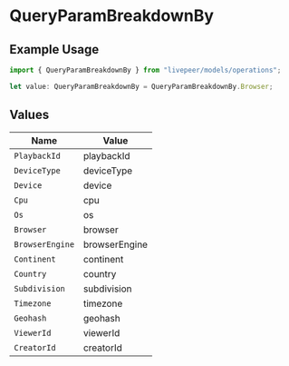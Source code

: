 # QueryParamBreakdownBy

## Example Usage

```typescript
import { QueryParamBreakdownBy } from "livepeer/models/operations";

let value: QueryParamBreakdownBy = QueryParamBreakdownBy.Browser;
```

## Values

| Name            | Value           |
| --------------- | --------------- |
| `PlaybackId`    | playbackId      |
| `DeviceType`    | deviceType      |
| `Device`        | device          |
| `Cpu`           | cpu             |
| `Os`            | os              |
| `Browser`       | browser         |
| `BrowserEngine` | browserEngine   |
| `Continent`     | continent       |
| `Country`       | country         |
| `Subdivision`   | subdivision     |
| `Timezone`      | timezone        |
| `Geohash`       | geohash         |
| `ViewerId`      | viewerId        |
| `CreatorId`     | creatorId       |